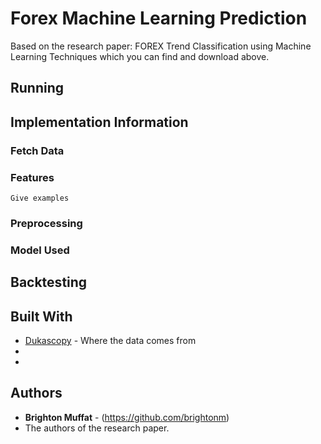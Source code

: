 # Forex Machine Learning Prediction

Based on the research paper: FOREX Trend Classification using Machine Learning Techniques which you can find and download above.

## Running 

## Implementation Information

### Fetch Data

### Features

  
```
Give examples
```

### Preprocessing

### Model Used

## Backtesting


## Built With

* [Dukascopy](https://www.dukascopy.com/swiss/french/home/) - Where the data comes from
*
*

## Authors

* **Brighton Muffat** - (https://github.com/brightonm)
* The authors of the research paper. 



